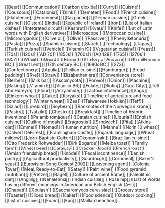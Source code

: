 [[Beer]]
[[Communication]]
[[Carbon dioxide]]
[[Curry]]
[[Cuisine]]
[[Couscous]]
[[Catalonia]]
[[Drink]]
[[Demeter]]
[[Food]]
[[French cuisine]]
[[Flatulence]]
[[Forcemeat]]
[[Gazpacho]]
[[German cuisine]]
[[Greek cuisine]]
[[Gluten]]
[[India]]
[[Republic of Ireland]]
[[Iron]]
[[List of Italian dishes]]
[[Integrated circuit]]
[[Kashrut]]
[[Kvass]]
[[Knife]]
[[List of Latin words with English derivatives]]
[[Microscope]]
[[Moroccan cuisine]]
[[Microorganism]]
[[Olive oil]]
[[Olive]]
[[Passover]]
[[Phenylketonuria]]
[[Pasta]]
[[Pizza]]
[[Spanish cuisine]]
[[Starch]]
[[Technology]]
[[Tapas]]
[[Turkish cuisine]]
[[Vehicle]]
[[Vitamin K]]
[[Vegetarian cuisine]]
[[Yeast]]
[[70s]]
[[120s]]
[[AD 70]]
[[850s]]
[[760s]]
[[AD 128]]
[[765]]
[[270s]]
[[857]]
[[Wheat]]
[[Bread]]
[[Ramen]]
[[History of Andorra]]
[[9th millennium BC]]
[[Great Lent]]
[[17th century BC]]
[[1680s BC]]
[[273]]
[[Confectionery]]
[[Apulia]]
[[Sicilian cuisine]]
[[Hamburger]]
[[Bread pudding]]
[[Rye]]
[[Straw]]
[[Elizabethan era]]
[[Convenience store]]
[[Berbers]]
[[Milk bar]]
[[Ascomycota]]
[[Porvoo]]
[[Onion]]
[[Machine]]
[[Baking]]
[[Vitamin E]]
[[Vitamin B6]]
[[Folate]]
[[Biotin]]
[[Gaza City]]
[[Tell Abu Hureyra]]
[[Flour]]
[[Acrylamide]]
[[Lactose intolerance]]
[[Sago]]
[[Einkorn wheat]]
[[Cake]]
[[Koryaks]]
[[Timeline of agriculture and food technology]]
[[Winter wheat]]
[[Zea]]
[[Taiwanese Hokkien]]
[[Teff]]
[[Salad]]
[[Lovebird]]
[[Soybean]]
[[Banknotes of the Norwegian krone]]
[[Pastry]]
[[Tzatziki]]
[[Chestnut]]
[[Breakfast]]
[[Timeline of historic inventions]]
[[Pa amb tomàquet]]
[[Catalan cuisine]]
[[Liguria]]
[[English cuisine]]
[[Outline of meals]]
[[Eragrostis]]
[[Sandwich]]
[[Pita]]
[[Atkins diet]]
[[Emmer]]
[[Nomad]]
[[Human nutrition]]
[[Manna]]
[[Norin 10 wheat]]
[[Calvert DeForest]]
[[Framlingham Castle]]
[[Gujarati language]]
[[Wheat mildew]]
[[Jean-Baptiste Colbert]]
[[Okonomiyaki]]
[[Brazilian cuisine]]
[[Otto Frederick Rohwedder]]
[[Dirk Bogarde]]
[[Melba toast]]
[[Family farm]]
[[Wheat beer]]
[[Caraway]]
[[Cracker (food)]]
[[French toast]]
[[Amish friendship bread]]
[[Knödel]]
[[Fecal incontinence]]
[[Danish pastry]]
[[Agricultural productivity]]
[[Sourdough]]
[[Cornmeal]]
[[Baker's yeast]]
[[Eurovision Song Contest 2002]]
[[Leavening agent]]
[[Colonia Tovar]]
[[Meal, Ready-to-Eat]]
[[Satay]]
[[Palm wine]]
[[Food pyramid (nutrition)]]
[[Pretzel]]
[[Bagel]]
[[Culture of ancient Rome]]
[[Paleolithic diet]]
[[Angling]]
[[Nehalennia]]
[[Indian cuisine]]
[[Rose hip]]
[[List of words having different meanings in American and British English (A–L)]]
[[Chapati]]
[[Goulash]]
[[Saccharomyces cerevisiae]]
[[Grocery store]]
[[Toaster]]
[[Sliced bread]]
[[Baker]]
[[Food science]]
[[Outdoor cooking]]
[[List of cuisines]]
[[Foam]]
[[Bun]]
[[Maillard reaction]]
